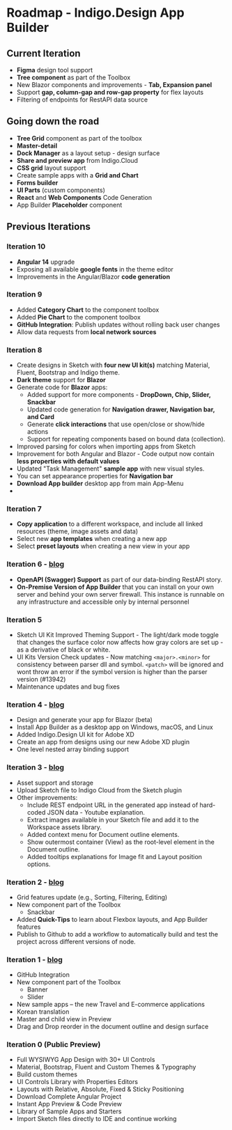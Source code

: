 # Roadmap - Indigo.Design App Builder
## Current Iteration
- **Figma** design tool support 
- **Tree component** as part of the Toolbox
- New Blazor components and improvements - **Tab, Expansion panel**
- Support **gap, column-gap and row-gap property** for flex layouts
- Filtering of endpoints for RestAPI data source

## Going down the road
- **Tree Grid** component as part of the toolbox
- **Master-detail**
- **Dock Manager** as a layout setup - design surface
- **Share and preview app** from Indigo.Cloud
- **CSS grid** layout support
- Create sample apps with a **Grid and Chart**
- **Forms builder**
- **UI Parts** (custom components)
- **React** and **Web Components** Code Generation
- App Builder **Placeholder** component

## Previous Iterations
### Iteration 10
- **Angular 14** upgrade
- Exposing all available **google fonts** in the theme editor
- Improvements in the Angular/Blazor **code generation**

### Iteration 9
- Added **Category Chart** to the component toolbox
- Added **Pie Chart** to the component toolbox
- **GitHub Integration**: Publish updates without rolling back user changes
- Allow data requests from **local network sources**

### Iteration 8
- Create designs in Sketch with **four new UI kit(s)** matching Material, Fluent, Bootstrap and Indigo theme.
- **Dark theme** support for **Blazor**
- Generate code for **Blazor** apps:
  - Added support for more components - **DropDown, Chip, Slider, Snackbar**
  - Updated code generation for **Navigation drawer, Navigation bar, and Card**
  - Generate **click interactions** that use open/close or show/hide actions
  - Support for repeating components based on bound data (collection).
- Improved parsing for colors when importing apps from Sketch
- Improvement for both Angular and Blazor - Code output now contain **less properties with default values**
- Updated "Task Management" **sample app** with new visual styles.
- You can set appearance properties for **Navigation bar**
- **Download App builder** desktop app from main App-Menu
- 
### Iteration 7
- **Copy application** to a different workspace, and include all linked resources (theme, image assets and data)
- Select new **app templates** when creating a new app
- Select **preset layouts** when creating a new view in your app

### Iteration 6 - [blog](https://www.infragistics.com/community/blogs/b/infragistics/posts/app-builder-release-with-swagger-support-and-more)
- **OpenAPI (Swagger) Support** as part of our data-binding RestAPI story.
- **On-Premise Version of App Builder** that you can install on your own server and behind your own server firewall. This instance is runnable on any infrastructure and accessible only by internal personnel

### Iteration 5
- Sketch UI Kit Improved Theming Support - The light/dark mode toggle that changes the surface color now affects how gray colors are set up - as a derivative of black or white.
- UI Kits Version Check updates - Now matching `<major>.<minor>` for consistency between parser dll and symbol. `<patch>` will be ignored and wont throw an error if the symbol version is higher than the parser version (#13942)
- Maintenance updates and bug fixes

### Iteration 4 - [blog](https://www.infragistics.com/community/blogs/b/jason_beres/posts/app-builder-release-with-blazor-desktop-app-and-more)
- Design and generate your app for Blazor (beta)
- Install App Builder as a desktop app on Windows, macOS, and Linux
- Added Indigo.Design UI kit for Adobe XD
- Create an app from designs using our new Adobe XD plugin
- One level nested array binding support

### Iteration 3 - [blog](https://www.infragistics.com/community/blogs/b/jason_beres/posts/indigo-design-app-builder-october-release-with-assets-support) 
- Asset support and storage
- Upload Sketch file to Indigo Cloud from the Sketch plugin
- Other improvements:
  - Include REST endpoint URL in the generated app instead of hard-coded JSON data - Youtube explanation.
  - Extract images available in your Sketch file and add it to the Workspace assets library.
  - Added context menu for Document outline elements.
  - Show outermost container (View) as the root-level element in the Document outline.
  - Added tooltips explanations for Image fit and Layout position options.

### Iteration 2 - [blog](https://www.infragistics.com/community/blogs/b/infragistics/posts/indigo-design-app-builder-september-release)
- Grid features update (e.g., Sorting, Filtering, Editing)
- New component part of the Toolbox
    - Snackbar
- Added **Quick-Tips** to learn about Flexbox layouts, and App Builder features
- Publish to Github to add a workflow to automatically build and test the project across different versions of node.

### Iteration 1 - [blog](https://www.infragistics.com/community/blogs/b/infragistics/posts/indigo-design-app-builder-july-release)
- GitHub Integration
- New component part of the Toolbox
    - Banner
    - Slider
- New sample apps – the new Travel and E-commerce applications 
- Korean translation
- Master and child view in Preview
- Drag and Drop reorder in the document outline and design surface

### Iteration 0 (Public Preview)
- Full WYSIWYG App Design with 30+ UI Controls
- Material, Bootstrap, Fluent and Custom Themes & Typography
- Build custom themes
- UI Controls Library with Properties Editors
- Layouts with Relative, Absolute, Fixed & Sticky Positioning
- Download Complete Angular Project
- Instant App Preview & Code Preview
- Library of Sample Apps and Starters
- Import Sketch files directly to IDE and continue working 
